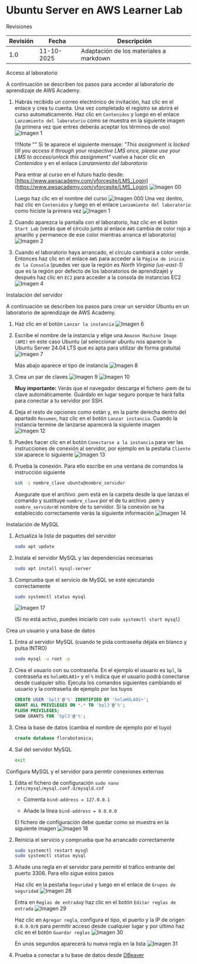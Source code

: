 # Ubuntu Server en AWS Learner Lab

<span class="mi_h3">Revisiones</span>

|Revisión | Fecha| Descripción|
|---------|------|-------------|
|1.0 | 11-10-2025 | Adaptación de los materiales a markdown|


<span class="mi_h3">Acceso al laboratorio</span>

A continuación se describen los pasos para acceder al laboratorio de aprendizaje de AWS Academy.

1. Habrás recibido un correo electrónico de invitación, haz clic en el enlace y crea tu cuenta. Una vez completado el registro se abrirá el curso automaticamente. Haz clic en `Contenidos` y luego en el enlace `Lanzamiento del laboratorio` como se muestra en la siguiente imagen (la primera vez que entres deberás aceptar los términos de uso)
    ![Imagen 1](img/AWS/imagen_001.jpg)

    !!!Note ""
        Si te aparece el siguiente mensaje: *"This assignment is locked till you access it through your respective LMS once, please use your LMS to access/unlock this assignment"* vuelve a hacer clic en *Contenidos* y en el enlace *Lanzamiento del laboratorio*

    Para entrar al curso en el futuro hazlo desde: [https://www.awsacademy.com/vforcesite/LMS_Login](https://www.awsacademy.com/vforcesite/LMS_Login)
    ![Imagen 00](img/AWS/imagen_00r.jpg)

    Luego haz clic en el nombre del curso
    ![Imagen 000](img/AWS/imagen_000.jpg)
    Una vez dentro, haz clic en `Contenidos` y luego en el enlace `Lanzamiento del laboratorio` como hiciste la primera vez
    ![Imagen 1](img/AWS/imagen_001.jpg)

    
2. Cuando aparezca la pantalla con el laboratorio, haz clic en el botón `Start Lab` (verás que el círculo junto al enlace `AWS` cambia de color rojo a amarillo y permanece de ese color mientras arranca el laboratorio)
    ![Imagen 2](img/AWS/imagen_002.jpg)

3. Cuando el laboratorio haya arrancado, el círculo cambiará a color verde. Entonces haz clic en el enlace `AWS` para acceder a la `Página de inicio de la Consola` (puedes ver que la región es *North Virginia (us-east-1)* que es la región por defecto de los laboratorios de aprendizaje) y después haz clic en `EC2` para acceder a la consola de instancias EC2
    ![Imagen 4](img/AWS/imagen_004b.jpg)


<span class="mi_h3">Instalación del servidor</span>

A continuación se describen los pasos para crear un servidor Ubuntu en un laboratorio de aprendizaje de AWS Academy.

1. Haz clic en el botón `Lanzar la instancia`
    ![Imagen 6](img/AWS/imagen_006.jpg)

2. Escribe el nombre de la instancia y elige una `Amazon Machine Image (AMI)` en este caso Ubuntu (al seleccionar ubuntu nos aparece la Ubuntu Server 24.04 LTS que es apta para utilizar de forma gratuita)
    ![Imagen 7](img/AWS/imagen_007.jpg)

    Más abajo aparece el tipo de instancia
    ![Imagen 8](img/AWS/imagen_008.jpg)

3. Crea un par de claves
    ![Imagen 9](img/AWS/imagen_009.jpg)
    ![Imagen 10](img/AWS/imagen_010r.jpg)

    <span class="mis_avisos">**Muy importante:** Verás que el navegador descarga el fichero .pem de tu clave automáticamente. Guárdalo en lugar seguro porque te hará falta para conectar a tu servidor por SSH.</span>

4. Deja el resto de opciones como están y, en la parte derecha dentro del apartado `Resumen`, haz clic en el botón `Lanzar instancia`. Cuando la instancia termine de lanzarse aparecerá la siguiente imagen
    ![Imagen 12](img/AWS/imagen_012.jpg)

5. Puedes hacer clic en el botón `Conectarse a la instancia` para ver las instrucciones de conexión al servidor, por ejemplo en la pestaña `Cliente SSH` aparece lo siguiente
    ![Imagen 13](img/AWS/imagen_013.jpg)

6. Prueba la conexión. Para ello escribe en una ventana de comandos la instrucción siguiente

    ```bash
    ssh -i nombre_clave ubuntu@nombre_servidor
    ```
    Asegurate que el archivo .pem está en la carpeta desde la que lanzas el comando y sustituye `nombre_clave` por el de tu archivo .pem y `nombre_servidor`el nombre de tu servidor. Si la conexión se ha establecido correctamente verás la siguiente información
    ![Imagen 14](img/AWS/imagen_014.jpg)


<span class="mi_h3">Instalación de MySQL</span>

1. Actualiza la lista de paquetes del servidor
    ```bash
    sudo apt update
    ```
2. Instala el servidor MySQL y las dependencias necesarias
    ```bash
    sudo apt install mysql-server
    ```

<!-- 
3. Ejecuta el script de seguridad para establecer una contraseña de usuario root, eliminar usuarios anónimos y deshabilitar el inicio de sesión remoto del usuario root:
    ```bash
    sudo mysql_secure_installation
    ```
    ![Imagen 15](img/AWS/imagen_015.jpg)
    ![Imagen 16](img/AWS/imagen_016.jpg)

-->
3. Comprueba que el servicio de MySQL se esté ejecutando correctamente
    ```bash
    sudo systemctl status mysql
    ```
    ![Imagen 17](img/AWS/imagen_017.jpg)
    
    (Si no está activo, puedes iniciarlo con `sudo systemctl start mysql`)


<span class="mi_h3">Crea un usuario y una base de datos</span>

1. Entra al servidor MySQL (cuando te pida contraseña déjala en blanco y pulsa INTRO)
    ```bash
    sudo mysql -u root -p 
    ```

2. Crea el usuario con su contraseña. En el ejemplo el usuario es `bpl`, la contraseña es `holaHOLA01+` y el `%` indica que el usuario podrá conectarse desde cualquier sitio. Ejecuta los comandos siguientes cambiando el usuario y la contraseña de ejemplo por los tuyos
    ```sql
    CREATE USER 'bpl3'@'%' IDENTIFIED BY 'holaHOLA01+';
    GRANT ALL PRIVILEGES ON *.* TO 'bpl3'@'%';    
    FLUSH PRIVILEGES;
    SHOW GRANTS FOR 'bpl3'@'%';
    ```

3. Crea la base de datos (cambia el nombre de ejemplo por el tuyo)
    ```sql
    create database florabotanica;
    ```

4. Sal del servidor MySQL
    ```bash
    exit
    ```


<span class="mi_h3">Configura MySQL y el servidor para permtir conexiones externas</span>

1. Edita el fichero de configuración
`sudo nano /etc/mysql/mysql.conf.d/mysqld.cnf`
    - Comenta `bind-address = 127.0.0.1`

    - Añade la línea `bind-address = 0.0.0.0`

    El fichero de configuración debe quedar como se muestra en la siguiente imagen
    ![Imagen 18](img/AWS/imagen_018.jpg)


2. Reinicia el servicio y comprueba que ha arrancado correctamente
    ```bash
    sudo systemctl restart mysql
    sudo systemctl status mysql
    ```

3. Añade una regla en el servidor para permitir el tráfico entrante del puerto 3306. Para ello sigue estos pasos

    Haz clic en la pestaña `Seguridad` y luego en el enlace de `Grupos de seguridad`
    ![Imagen 28](img/AWS/imagen_028.jpg)


    Entra en `Reglas de entrada`y haz clic en el botón `Editar reglas de entrada`
    ![Imagen 29](img/AWS/imagen_029.jpg)
    
    Haz clic en `Agregar regla`, configura el tipo, el puerto y la IP de origen `0.0.0.0/0` para permitir acceso desde cualquier lugar y por último haz clic en el botón `Guardar reglas`
    ![Imagen 30](img/AWS/imagen_030.jpg)

    En unos segundos aparecerá tu nueva regla en la lista
    ![Imagen 31](img/AWS/imagen_031.jpg)


4. Prueba a conectar a tu base de datos desde [DBeaver](dbeaver.html)


<!--
```bash
sudo ufw allow 3306
```
-->



<!--
### ss -tulnp | grep 3306

**antes de habilitar acceso externo**
```
tcp LISTEN 0 151 127.0.0.1:3306 0.0.0.0:*
tcp LISTEN 0 70 127.0.0.1:33060 0.0.0.0:*
```

**después de habilitar acceso externo**
```
tcp LISTEN 0 70 127.0.0.1:33060 0.0.0.0:*
tcp LISTEN 0 151 0.0.0.0:3306 0.0.0.0:*
```
-->




